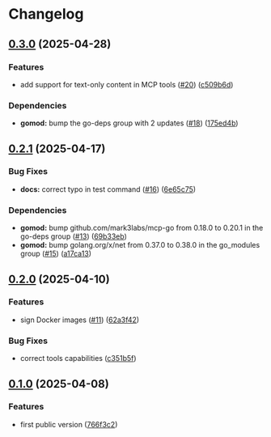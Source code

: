 # Changelog

## [0.3.0](https://github.com/firebolt-db/mcp-server/compare/v0.2.1...v0.3.0) (2025-04-28)


### Features

* add support for text-only content in MCP tools ([#20](https://github.com/firebolt-db/mcp-server/issues/20)) ([c509b6d](https://github.com/firebolt-db/mcp-server/commit/c509b6d704a55f65db486dc265ed25ac9de033d5))


### Dependencies

* **gomod:** bump the go-deps group with 2 updates ([#18](https://github.com/firebolt-db/mcp-server/issues/18)) ([175ed4b](https://github.com/firebolt-db/mcp-server/commit/175ed4b2b79540ea2055b72d07e7180e20116977))

## [0.2.1](https://github.com/firebolt-db/mcp-server/compare/v0.2.0...v0.2.1) (2025-04-17)


### Bug Fixes

* **docs:** correct typo in test command ([#16](https://github.com/firebolt-db/mcp-server/issues/16)) ([6e65c75](https://github.com/firebolt-db/mcp-server/commit/6e65c753dfc0a08d6c5f86c1fbf89f5c68ae8c57))


### Dependencies

* **gomod:** bump github.com/mark3labs/mcp-go from 0.18.0 to 0.20.1 in the go-deps group ([#13](https://github.com/firebolt-db/mcp-server/issues/13)) ([69b33eb](https://github.com/firebolt-db/mcp-server/commit/69b33eb8fdf4a9945dc9e8689e95e28eef01397c))
* **gomod:** bump golang.org/x/net from 0.37.0 to 0.38.0 in the go_modules group ([#15](https://github.com/firebolt-db/mcp-server/issues/15)) ([a17ca13](https://github.com/firebolt-db/mcp-server/commit/a17ca13076a8454436ec10bbc2c95de60f67b481))

## [0.2.0](https://github.com/firebolt-db/mcp-server/compare/v0.1.0...v0.2.0) (2025-04-10)


### Features

* sign Docker images ([#11](https://github.com/firebolt-db/mcp-server/issues/11)) ([62a3f42](https://github.com/firebolt-db/mcp-server/commit/62a3f4255b92c6e326017f82c6d503a1b88ffd7f))


### Bug Fixes

* correct tools capabilities ([c351b5f](https://github.com/firebolt-db/mcp-server/commit/c351b5ff0eaf4b84c05faae47a35c7ffdce1f3cd))

## [0.1.0](https://github.com/firebolt-db/mcp-server/compare/v0.0.1...v0.1.0) (2025-04-08)


### Features

* first public version ([766f3c2](https://github.com/firebolt-db/mcp-server/commit/766f3c2d856cdbecc2d17dd225564cd8638666e7))
